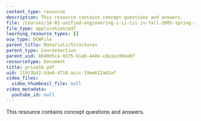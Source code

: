```yaml
---
content_type: resource
description: This resource contains concept questions and answers.
file: /courses/16-01-unified-engineering-i-ii-iii-iv-fall-2005-spring-2006/11913b42b3e04710accc19ee612a62af_prszm16.pdf
file_type: application/pdf
learning_resource_types: []
ocw_type: OCWFile
parent_title: Materials/Structures
parent_type: CourseSection
parent_uid: b640d5c4-9375-61ab-448e-c8a1ec804a97
resourcetype: Document
title: prszm16.pdf
uid: 11913b42-b3e0-4710-accc-19ee612a62af
video_files:
  video_thumbnail_file: null
video_metadata:
  youtube_id: null
---
```

This resource contains concept questions and answers.